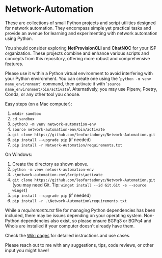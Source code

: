 # Network-Automation
These are collections of small Python projects and script utilities designed for network automation. They encompass simple yet practical tasks and provide an avenue for learning and experimenting with network automation using Python.

You should consider exploring **NetProvisionCLI** and **ChatNOC** for your ISP organization. These projects combine and enhance various scripts and concepts from this repository, offering more robust and comprehensive features.

Please use it within a Python virtual environment to avoid interfering with your Python environment. You can create one using the '`python -m venv name_environment`' command, then activate it with '`source name_environment/bin/activate`'. Alternatively, you may use Pipenv, Poetry, Conda, or any other tool you choose. 

Easy steps (on a Mac computer):

1. `mkdir sandbox`
2. `cd sandbox`
3. `python3 -m venv network-automation-env`
4. `source network-automation-env/bin/activate`
5. `git clone https://github.com/leofurtadonyc/Network-Automation.git`
7. `pip install --upgrade pip` (if needed)
8. `pip install -r Network-Automation/requirements.txt`

On Windows:
1. Create the directory as shown above.
2. `python -m venv network-automation-env`
3. `.\network-automation-env\Scripts\activate`
4. `git clone https://github.com/leofurtadonyc/Network-Automation.git` (you may need Git. Tip: `winget install --id Git.Git -e --source winget`)
5. `pip install --upgrade pip` (if needed)
6. `pip install -r .\Network-Automation\requirements.txt`

While a _requirements.txt_ file for managing Python dependencies has been included, there may be issues depending on your operating system. Non-Python dependencies also exist, so please ensure BGPq3 or BGPq4 and Whois are installed if your computer doesn't already have them.

Check the [Wiki pages](https://github.com/leofurtadonyc/Network-Automation/wiki) for detailed instructions and use cases.

Please reach out to me with any suggestions, tips, code reviews, or other input you might have!
